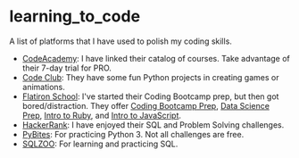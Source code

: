 # learning_to_code
A list of platforms that I have used to polish my coding skills. 

* [CodeAcademy](https://www.codecademy.com/catalog/subject/all): I have linked their catalog of courses. Take advantage of their 7-day trial for PRO.
* [Code Club](https://projects.raspberrypi.org/en/codeclub): They have some fun Python projects in creating games or animations. 
* [Flatiron School](https://learn.co/): I've started their Coding Bootcamp prep, but then got bored/distraction. They offer [Coding Bootcamp Prep](https://learn.co/courses/bootcamp-prep), [Data Science Prep](https://learn.co/courses/data-science-bootcamp-prep), [Intro to Ruby](https://learn.co/courses/introduction-to-ruby), and [Intro to JavaScript](https://learn.co/courses/introduction-to-javascript).
* [HackerRank](https://www.hackerrank.com/): I have enjoyed their SQL and Problem Solving challenges. 
* [PyBites](https://codechalleng.es): For practicing Python 3. Not all challenges are free. 
* [SQLZOO](https://zh.sqlzoo.net/wiki/SELECT_basics): For learning and practicing SQL.
